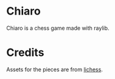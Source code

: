 # Chiaro
Chiaro is a chess game made with raylib.

# Credits
Assets for the pieces are from [lichess](https://github.com/ornicar/lila/tree/master/public/piece/alpha).